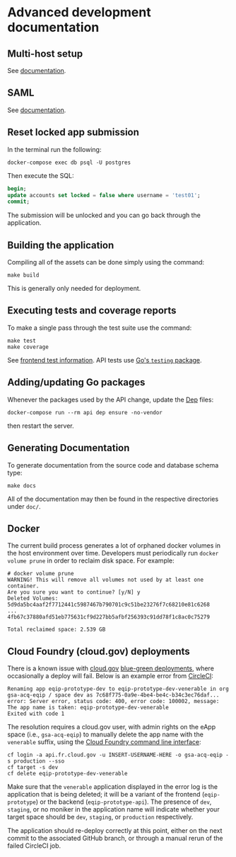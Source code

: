 # Advanced development documentation

## Multi-host setup

See [documentation](../docs/multi-host.md).

## SAML

See [documentation](../docs/saml.md).

## Reset locked app submission

In the terminal run the following:

```shell
docker-compose exec db psql -U postgres
```

Then execute the SQL:

```sql
begin;
update accounts set locked = false where username = 'test01';
commit;
```

The submission will be unlocked and you can go back through the application.

## Building the application

Compiling all of the assets can be done simply using the command:

```shell
make build
```

This is generally only needed for deployment.

## Executing tests and coverage reports

To make a single pass through the test suite use the command:

```shell
make test
make coverage
```

See [frontend test information](../docs/frontend.md#tests). API tests use [Go's `testing` package](https://golang.org/pkg/testing/).

## Adding/updating Go packages

Whenever the packages used by the API change, update the [Dep](https://golang.github.io/dep/) files:

```shell
docker-compose run --rm api dep ensure -no-vendor
```

then restart the server.

## Generating Documentation

To generate documentation from the source code and database schema type:

```shell
make docs
```

All of the documentation may then be found in the respective directories under `doc/`.


## Docker

The current build process generates a lot of orphaned docker volumes in the host environment over time. Developers must periodically run `docker volume prune` in order to reclaim disk space. For example:
```
# docker volume prune
WARNING! This will remove all volumes not used by at least one container.
Are you sure you want to continue? [y/N] y
Deleted Volumes:
5d9da5bc4aaf2f7712441c5987467b790701c9c51be23276f7c68210e81c6268
...
4fb67c37880afd51eb775631cf9d227bb5afbf256393c91dd78f1c8ac0c75279

Total reclaimed space: 2.539 GB
```

## Cloud Foundry (cloud.gov) deployments

There is a known issue with [cloud.gov](https://cloud.gov/) [blue-green deployments](https://docs.cloudfoundry.org/devguide/deploy-apps/blue-green.html), where occasionally a deploy will fail. Below is an example error from [CircleCI](https://circleci.com/gh/18F/e-QIP-prototype/2831):

```
Renaming app eqip-prototype-dev to eqip-prototype-dev-venerable in org gsa-acq-eqip / space dev as 7c68f775-0a9e-4be4-be4c-b34c3ec76daf...
error: Server error, status code: 400, error code: 100002, message: The app name is taken: eqip-prototype-dev-venerable
Exited with code 1
```
The resolution requires a cloud.gov user, with admin rights on the eApp space (i.e., `gsa-acq-eqip`) to manually delete the app name with the `venerable` suffix, using the [Cloud Foundry command line interface](https://docs.cloudfoundry.org/cf-cli/install-go-cli.html):
```
cf login -a api.fr.cloud.gov -u INSERT-USERNAME-HERE -o gsa-acq-eqip -s production --sso
cf target -s dev
cf delete eqip-prototype-dev-venerable
```
Make sure that the `venerable` application displayed in the error log is the application that is being deleted; it will be a variant of the frontend (`eqip-prototype`) or the backend (`eqip-prototype-api`). The presence of `dev`, `staging`, or no moniker in the application name will indicate whether your target space should be `dev`, `staging`, or `production` respectively.

The application should re-deploy correctly at this point, either on the next commit to the associated GitHub branch, or through a manual rerun of the failed CircleCI job. 
